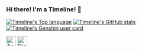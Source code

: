 ### Hi there! I'm a Timeline! 👋
[![Timeline's Top language](https://github-readme-stats.vercel.app/api/top-langs?username=2933968621&bg_color=30,e96443,904e95&title_color=fff&text_color=fff&count_private=true&hide_border=true)](https://github.com/anuraghazra/github-readme-stats)
[![Timeline's GitHub stats](https://github-readme-stats.vercel.app/api?username=2933968621&bg_color=30,e96443,904e95&title_color=fff&text_color=fff&count_private=true&hide_border=true)](https://github.com/anuraghazra/github-readme-stats)
[![Timeline's Genshin user card](https://genshin-card.getloli.com/detail/27/50183503.png)](https://genshin-card.getloli.com/)

[<img height="26" src="https://shields.io/badge/Twitter-ffffff.svg?style=flat-square&logo=twitter" alt="Twitter" />](https://twitter.com/Nep_Timeline)
[<img height="26" src="https://shields.io/badge/Discord-ffffff.svg?style=flat-square&logo=discord" alt="Discord" />](https://discord.gg/VErtkWM)

<!-- - 🔭 I’m currently working on game cheat -->
<!--
**2933968621/2933968621** is a ✨ _special_ ✨ repository because its `README.md` (this file) appears on your GitHub profile.

Here are some ideas to get you started:

- 🔭 I’m currently working on ...
- 🌱 I’m currently learning ...
- 👯 I’m looking to collaborate on ...
- 🤔 I’m looking for help with ...
- 💬 Ask me about ...
- 📫 How to reach me: ...
- 😄 Pronouns: ...
- ⚡ Fun fact: ...
-->
